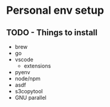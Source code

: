 # Personal env setup

## TODO - Things to install
- brew
- go
- vscode
  - extensions
- pyenv
- node/npm
- asdf
- s3copytool
- GNU parallel
